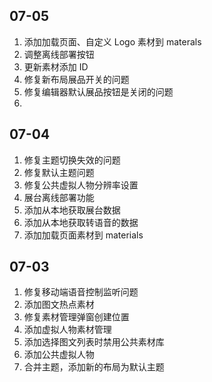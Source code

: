 ## 07-05
 
1. 添加加载页面、自定义 Logo 素材到 materals
2. 调整离线部署按钮
3. 更新素材添加 ID
4. 修复新布局展品开关的问题
5. 修复编辑器默认展品按钮是关闭的问题
6. 

## 07-04

1. 修复主题切换失效的问题
2. 修复默认主题问题
3. 修复公共虚拟人物分辨率设置
4. 展台离线部署功能
5. 添加从本地获取展台数据
6. 添加从本地获取转语音的数据
7. 添加加载页面素材到 materials

## 07-03

1. 修复移动端语音控制监听问题
2. 添加图文热点素材
3. 修复素材管理弹窗创建位置
4. 添加虚拟人物素材管理
5. 添加选择图文列表时禁用公共素材库
6. 添加公共虚拟人物
7. 合并主题，添加新的布局为默认主题